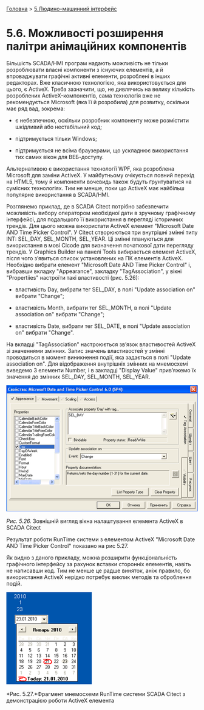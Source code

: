 [Головна](README.md) > [5.Людино-машинний інтерфейс](5.md)

# 5.6. Можливості розширення палітри анімаційних компонентів

Більшість SCADA/HMI програм надають можливість не тільки розроблювати власні компоненти з існуючих елементів, а й впроваджувати графічні активні елементи, розроблені в інших редакторах. Вже класичною технологією, яка використовується для цього, є ActiveX. Треба зазначити, що, не дивлячись на велику кількість розроблених ActiveX-компонентів, сама технологія вже не рекомендується Microsoft (яка її й розробила) для розвитку, оскільки має ряд вад, зокрема:

- є небезпечною, оскільки розробник компоненту може розмістити шкідливий або нестабільний код;

- підтримується тільки Windows;

- підтримується не всіма браузерами, що ускладнює використання тих самих вікон для ВЕБ-доступу.

Альтернативою є використання технології WPF, яка розроблена Microsoft для заміни ActiveX. У майбутньому очікується повний перехід на HTML5, тому й компоненти вочевидь також будуть ґрунтуватися на сумісних технологіях. Тим не менше, поки що ActiveX має найбільш популярне використання в SCADA/HMI.

Розглянемо приклад, де в SCADA Citect потрібно забезпечити можливість вибору оператором необхідної дати в зручному графічному інтерфейсі, для подальшого її використання в перегляді історичних трендів. Для цього можна використати ActiveX елемент "Microsoft Date AND Time Picker Control". У Citect створюються три внутрішні змінні типу INT: SEL_DAY, SEL_MONTH, SEL_YEAR. Ці змінні плануються для використання в мові Cicode для визначення початкової дати перегляду трендів. У Graphics Builder на панелі Tools вибирається елемент ActiveX, після чого з’явиться список установлених на ПК елементів ActiveX. Необхідно вибрати елемент "Microsoft Date AND Time Picker Control" і, вибравши вкладку "Appearance", закладку "TagAssociation", у вікні "Propertiies" настроїти такі властивості (рис. 5.26):

- властивість Day, вибрати тег SEL_DAY, в полі "Update association on" вибрати "Change";

- властивість Month, вибрати тег SEL_MONTH, в полі "Update association on" вибрати "Change";

- властивість Date, вибрати тег SEL_DATE, в полі "Update association on" вибрати "Change".

На вкладці "TagAssociation" настроюється зв’язок властивостей ActiveX зі значеннями змінних. Запис значень властивостей у змінні проводиться в момент виникнення події, яка задається в полі "Update association on". Для відображення внутрішніх змінних на мнемосхемі виведемо 3 елементи Number, і в закладці "Display Value" прив’яжемо їх значення до змінних SEL_DAY, SEL_MONTH, SEL_YEAR. 

![](media5/5_26.png)                               

*Рис. 5.26.* Зовнішній вигляд вікна налаштування елемента ActiveX в SCADA Citect

Результат роботи RunTime системи з елементом ActiveX "Microsoft Date AND Time Picker Control" показано на рис 5.27.

Як видно з даного прикладу, можна розширити функціональність графічного інтерфейсу за рахунок вставки сторонніх елементів, навіть не написавши код. Тим не менше це радше виняток, аніж правило, бо використання ActiveX нерідко потребує виклик методів та оброблення подій.  

 ![](media5/5_27.png)

*Рис. 5.27.*Фрагмент мнемосхеми RunTime системи SCADA Citect з демонстрацією роботи ActiveX елемента